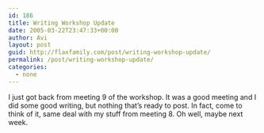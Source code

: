 ```yaml
---
id: 186
title: Writing Workshop Update
date: 2005-03-22T23:47:33+00:00
author: Avi
layout: post
guid: http://flaxfamily.com/post/writing-workshop-update/
permalink: /post/writing-workshop-update/
categories:
  - none
---
```

I just got back from meeting 9 of the workshop. It was a good meeting and I did some good writing, but nothing that&#8217;s ready to post. In fact, come to think of it, same deal with my stuff from meeting 8. Oh well, maybe next week.